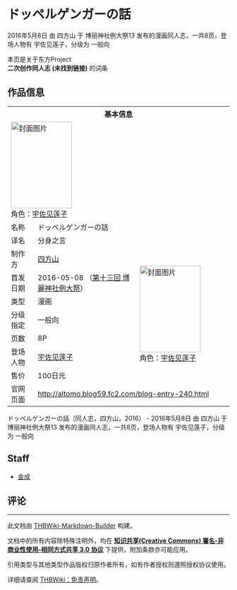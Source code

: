 # ドッペルゲンガーの話

<!-- source html: G:\repos\THBWiki-Markdown-Builder\THBWikiMarkdown\Temp\main\7\74\ns0%3A%E3%83%89%E3%83%83%E3%83%9A%E3%83%AB%E3%82%B2%E3%83%B3%E3%82%AC%E3%83%BC%E3%81%AE%E8%A9%B1.html -->

2016年5月8日 由 四方山 于 博丽神社例大祭13 发布的漫画同人志，一共8页，登场人物有 宇佐见莲子，分级为 一般向

本页是关于东方Project  
 **二次创作同人志 (未找到链接)** 的词条

## 作品信息

<table><tbody><tr><th colspan="3">基本信息</th></tr><tr><td class="cover-artwork-mobile" colspan="2"><a href="./文件-ドッペルゲンガーの話封面.jpg.md" class="image" title="封面图片"><img alt="封面图片" src="https://upload.thwiki.cc/thumb/8/80/%E3%83%89%E3%83%83%E3%83%9A%E3%83%AB%E3%82%B2%E3%83%B3%E3%82%AC%E3%83%BC%E3%81%AE%E8%A9%B1%E5%B0%81%E9%9D%A2.jpg/138px-%E3%83%89%E3%83%83%E3%83%9A%E3%83%AB%E3%82%B2%E3%83%B3%E3%82%AC%E3%83%BC%E3%81%AE%E8%A9%B1%E5%B0%81%E9%9D%A2.jpg" decoding="async" loading="lazy" width="138" height="196" srcset="https://upload.thwiki.cc/thumb/8/80/%E3%83%89%E3%83%83%E3%83%9A%E3%83%AB%E3%82%B2%E3%83%B3%E3%82%AC%E3%83%BC%E3%81%AE%E8%A9%B1%E5%B0%81%E9%9D%A2.jpg/208px-%E3%83%89%E3%83%83%E3%83%9A%E3%83%AB%E3%82%B2%E3%83%B3%E3%82%AC%E3%83%BC%E3%81%AE%E8%A9%B1%E5%B0%81%E9%9D%A2.jpg 1.5x, https://upload.thwiki.cc/thumb/8/80/%E3%83%89%E3%83%83%E3%83%9A%E3%83%AB%E3%82%B2%E3%83%B3%E3%82%AC%E3%83%BC%E3%81%AE%E8%A9%B1%E5%B0%81%E9%9D%A2.jpg/277px-%E3%83%89%E3%83%83%E3%83%9A%E3%83%AB%E3%82%B2%E3%83%B3%E3%82%AC%E3%83%BC%E3%81%AE%E8%A9%B1%E5%B0%81%E9%9D%A2.jpg 2x" data-file-width="362" data-file-height="512"></a><div class="cover-char">角色：<a href="./宇佐见莲子.md" title="宇佐见莲子">宇佐见莲子</a></div></td>
</tr><tr><td class="label">名称</td><td colspan="2"> ドッペルゲンガーの話 </td></tr><tr><td class="label">译名</td><td colspan="2"> 分身之言 </td></tr><tr><td class="label">制作方</td><td><a href="./四方山.md" title="四方山">四方山</a></td><td class="cover-artwork" rowspan="7" style="min-width:196px;"><a href="./文件-ドッペルゲンガーの話封面.jpg.md" class="image" title="封面图片"><img alt="封面图片" src="https://upload.thwiki.cc/thumb/8/80/%E3%83%89%E3%83%83%E3%83%9A%E3%83%AB%E3%82%B2%E3%83%B3%E3%82%AC%E3%83%BC%E3%81%AE%E8%A9%B1%E5%B0%81%E9%9D%A2.jpg/138px-%E3%83%89%E3%83%83%E3%83%9A%E3%83%AB%E3%82%B2%E3%83%B3%E3%82%AC%E3%83%BC%E3%81%AE%E8%A9%B1%E5%B0%81%E9%9D%A2.jpg" decoding="async" loading="lazy" width="138" height="196" srcset="https://upload.thwiki.cc/thumb/8/80/%E3%83%89%E3%83%83%E3%83%9A%E3%83%AB%E3%82%B2%E3%83%B3%E3%82%AC%E3%83%BC%E3%81%AE%E8%A9%B1%E5%B0%81%E9%9D%A2.jpg/208px-%E3%83%89%E3%83%83%E3%83%9A%E3%83%AB%E3%82%B2%E3%83%B3%E3%82%AC%E3%83%BC%E3%81%AE%E8%A9%B1%E5%B0%81%E9%9D%A2.jpg 1.5x, https://upload.thwiki.cc/thumb/8/80/%E3%83%89%E3%83%83%E3%83%9A%E3%83%AB%E3%82%B2%E3%83%B3%E3%82%AC%E3%83%BC%E3%81%AE%E8%A9%B1%E5%B0%81%E9%9D%A2.jpg/277px-%E3%83%89%E3%83%83%E3%83%9A%E3%83%AB%E3%82%B2%E3%83%B3%E3%82%AC%E3%83%BC%E3%81%AE%E8%A9%B1%E5%B0%81%E9%9D%A2.jpg 2x" data-file-width="362" data-file-height="512"></a><div class="cover-char">角色：<a href="./宇佐见莲子.md" title="宇佐见莲子">宇佐见莲子</a></div></td>
</tr><tr><td class="label">首发日期</td><td>2016-05-08&#160;（<a href="/展会作品列表?e=%E5%8D%9A%E4%B8%BD%E7%A5%9E%E7%A4%BE%E4%BE%8B%E5%A4%A7%E7%A5%AD%2313">第十三回 博麗神社例大祭</a>）</td></tr><tr><td class="label">类型</td><td>漫画</td></tr><tr><td class="label">分级指定</td><td>一般向</td></tr><tr><td class="label">页数</td><td>8P</td></tr><tr><td class="label">登场人物</td><td><a href="./宇佐见莲子.md" title="宇佐见莲子">宇佐见莲子</a></td></tr><tr><td class="label">售价</td><td>100日元</td></tr>
<tr><td class="label">官网页面</td><td colspan="2"><a rel="nofollow" class="external free" href="http://altomo.blog59.fc2.com/blog-entry-240.html">http://altomo.blog59.fc2.com/blog-entry-240.html</a></td></tr></tbody></table>

ドッペルゲンガーの話（同人志，四方山，2016） - 2016年5月8日 由 四方山 于 博丽神社例大祭13 发布的漫画同人志，一共8页，登场人物有 宇佐见莲子，分级为 一般向

## Staff
- [金成](./金成.md)


## 评论




---

此文档由 [THBWiki-Markdown-Builder](https://github.com/Delsin-Yu/THBWiki-Markdown-Builder) 构建。

文档中的所有内容除特殊注明外，均在 [**知识共享(Creative Commons) 署名-非商业性使用-相同方式共享 3.0 协议**](https://creativecommons.org/licenses/by-sa/3.0/deed.zh-hans) 下提供，附加条款亦可能应用。

引用类型与其他类型作品版权归原作者所有，如有作者授权则遵照授权协议使用。

详细请查阅 [THBWiki：免责声明](https://thbwiki.cc/THBWiki:%E5%85%8D%E8%B4%A3%E5%A3%B0%E6%98%8E)。

